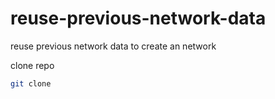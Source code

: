 # reuse-previous-network-data
reuse previous network data to create an network

clone repo

```bash
git clone 
```
